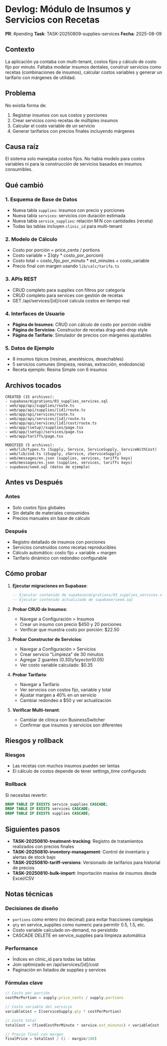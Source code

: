 # Devlog: Módulo de Insumos y Servicios con Recetas

**PR**: #pending
**Task**: TASK-20250809-supplies-services
**Fecha**: 2025-08-09

## Contexto

La aplicación ya contaba con multi-tenant, costos fijos y cálculo de costo fijo por minuto. Faltaba modelar insumos dentales, construir servicios como recetas (combinaciones de insumos), calcular costos variables y generar un tarifario con márgenes de utilidad.

## Problema

No existía forma de:
1. Registrar insumos con sus costos y porciones
2. Crear servicios como recetas de múltiples insumos
3. Calcular el costo variable de un servicio
4. Generar tarifarios con precios finales incluyendo márgenes

## Causa raíz

El sistema solo manejaba costos fijos. No había modelo para costos variables ni para la construcción de servicios basados en insumos consumibles.

## Qué cambió

### 1. Esquema de Base de Datos
- Nueva tabla `supplies`: insumos con precio y porciones
- Nueva tabla `services`: servicios con duración estimada
- Nueva tabla `service_supplies`: relación M:N con cantidades (receta)
- Todas las tablas incluyen `clinic_id` para multi-tenant

### 2. Modelo de Cálculo
- Costo por porción = price_cents / portions
- Costo variable = Σ(qty * costo_por_porcion)
- Costo total = costo_fijo_por_minuto * est_minutes + costo_variable
- Precio final con margen usando `lib/calc/tarifa.ts`

### 3. APIs REST
- CRUD completo para supplies con filtros por categoría
- CRUD completo para services con gestión de recetas
- GET /api/services/[id]/cost calcula costos en tiempo real

### 4. Interfaces de Usuario
- **Página de Insumos**: CRUD con cálculo de costo por porción visible
- **Página de Servicios**: Constructor de recetas drag-and-drop style
- **Página de Tarifario**: Simulador de precios con márgenes ajustables

### 5. Datos de Ejemplo
- 8 insumos típicos (resinas, anestésicos, desechables)
- 5 servicios comunes (limpieza, resinas, extracción, endodoncia)
- Receta ejemplo: Resina Simple con 6 insumos

## Archivos tocados

```
CREATED (15 archivos):
- supabase/migrations/03_supplies_services.sql
- web/app/api/supplies/route.ts
- web/app/api/supplies/[id]/route.ts
- web/app/api/services/route.ts
- web/app/api/services/[id]/route.ts
- web/app/api/services/[id]/cost/route.ts
- web/app/(setup)/supplies/page.tsx
- web/app/(setup)/services/page.tsx
- web/app/tariffs/page.tsx

MODIFIED (5 archivos):
- web/lib/types.ts (Supply, Service, ServiceSupply, ServiceWithCost)
- web/lib/zod.ts (zSupply, zService, zServiceSupply)
- web/messages/en.json (supplies, services, tariffs keys)
- web/messages/es.json (supplies, services, tariffs keys)
- supabase/seed.sql (datos de ejemplo)
```

## Antes vs Después

### Antes
- Solo costos fijos globales
- Sin detalle de materiales consumidos
- Precios manuales sin base de cálculo

### Después
- Registro detallado de insumos con porciones
- Servicios construidos como recetas reproducibles
- Cálculo automático: costo fijo + variable + margen
- Tarifario dinámico con redondeo configurable

## Cómo probar

1. **Ejecutar migraciones en Supabase**:
   ```sql
   -- Ejecutar contenido de supabase/migrations/03_supplies_services.sql
   -- Ejecutar contenido actualizado de supabase/seed.sql
   ```

2. **Probar CRUD de Insumos**:
   - Navegar a Configuración > Insumos
   - Crear un insumo con precio $450 y 20 porciones
   - Verificar que muestra costo por porción: $22.50

3. **Probar Constructor de Servicios**:
   - Navegar a Configuración > Servicios
   - Crear servicio "Limpieza" de 30 minutos
   - Agregar 2 guantes ($0.30) y 1 eyector ($0.05)
   - Ver costo variable calculado: $0.35

4. **Probar Tarifario**:
   - Navegar a Tarifario
   - Ver servicios con costos fijo, variable y total
   - Ajustar margen a 40% en un servicio
   - Cambiar redondeo a $50 y ver actualización

5. **Verificar Multi-tenant**:
   - Cambiar de clínica con BusinessSwitcher
   - Confirmar que insumos y servicios son diferentes

## Riesgos y rollback

### Riesgos
- Las recetas con muchos insumos pueden ser lentas
- El cálculo de costos depende de tener settings_time configurado

### Rollback
Si necesitas revertir:
```sql
DROP TABLE IF EXISTS service_supplies CASCADE;
DROP TABLE IF EXISTS services CASCADE;
DROP TABLE IF EXISTS supplies CASCADE;
```

## Siguientes pasos

- **TASK-20250810-treatment-tracking**: Registro de tratamientos realizados con precios finales
- **TASK-20250810-inventory-management**: Control de inventario y alertas de stock bajo
- **TASK-20250810-tariff-versions**: Versionado de tarifarios para historial de precios
- **TASK-20250810-bulk-import**: Importación masiva de insumos desde Excel/CSV

## Notas técnicas

### Decisiones de diseño
- `portions` como entero (no decimal) para evitar fracciones complejas
- `qty` en service_supplies como numeric para permitir 0.5, 1.5, etc.
- Costo variable calculado on-demand, no persistido
- CASCADE DELETE en service_supplies para limpieza automática

### Performance
- Índices en clinic_id para todas las tablas
- Join optimizado en /api/services/[id]/cost
- Paginación en listados de supplies y services

### Fórmulas clave
```javascript
// Costo por porción
costPerPortion = supply.price_cents / supply.portions

// Costo variable del servicio
variableCost = Σ(serviceSupply.qty * costPerPortion)

// Costo total
totalCost = (fixedCostPerMinute * service.est_minutes) + variableCost

// Precio final con margen
finalPrice = totalCost / (1 - margin/100)
```